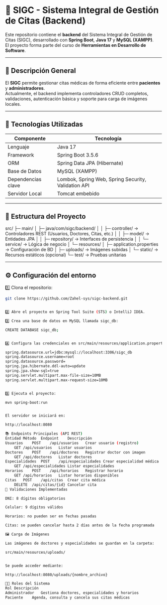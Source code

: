 # 🏥 SIGC - Sistema Integral de Gestión de Citas (Backend)

Este repositorio contiene el **backend** del Sistema Integral de Gestión de Citas (SIGC), desarrollado con **Spring Boot**, **Java 17** y **MySQL (XAMPP)**.  
El proyecto forma parte del curso de **Herramientas en Desarrollo de Software**.

---

## 🚀 Descripción General

El **SIGC** permite gestionar citas médicas de forma eficiente entre **pacientes** y **administradores**.  
Actualmente, el backend implementa controladores CRUD completos, validaciones, autenticación básica y soporte para carga de imágenes locales.

---

## 🧩 Tecnologías Utilizadas

| Componente | Tecnología |
|-------------|-------------|
| Lenguaje | Java 17 |
| Framework | Spring Boot 3.5.6 |
| ORM | Spring Data JPA (Hibernate) |
| Base de Datos | MySQL (XAMPP) |
| Dependencias clave | Lombok, Spring Web, Spring Security, Validation API |
| Servidor Local | Tomcat embebido |

---

## 🧱 Estructura del Proyecto

src/
├─ main/
│ ├─ java/com/sigc/backend/
│ │ ├─ controller/ → Controladores REST (Usuarios, Doctores, Citas, etc.)
│ │ ├─ model/ → Entidades JPA
│ │ ├─ repository/ → Interfaces de persistencia
│ │ └─ service/ → Lógica de negocio
│ └─ resources/
│ ├─ application.properties → Configuración de BD
│ ├─ uploads/ → Imágenes subidas
│ └─ static/ → Recursos estáticos (opcional)
└─ test/ → Pruebas unitarias


---

## ⚙️ Configuración del entorno

1️⃣ Clona el repositorio:
```bash
git clone https://github.com/Zahel-sys/sigc-backend.git


2️⃣ Abre el proyecto en Spring Tool Suite (STS) o IntelliJ IDEA.

3️⃣ Crea una base de datos en MySQL llamada sigc_db:

CREATE DATABASE sigc_db;


4️⃣ Configura las credenciales en src/main/resources/application.properties:

spring.datasource.url=jdbc:mysql://localhost:3306/sigc_db
spring.datasource.username=root
spring.datasource.password=
spring.jpa.hibernate.ddl-auto=update
spring.jpa.show-sql=true
spring.servlet.multipart.max-file-size=10MB
spring.servlet.multipart.max-request-size=10MB


5️⃣ Ejecuta el proyecto:

mvn spring-boot:run


El servidor se iniciará en:

http://localhost:8080

📚 Endpoints Principales (API REST)
Entidad	Método	Endpoint	Descripción
Usuarios	POST	/api/usuarios	Crear usuario (registro)
	GET	/api/usuarios	Listar usuarios
Doctores	POST	/api/doctores	Registrar doctor con imagen
	GET	/api/doctores	Listar doctores
Especialidades	POST	/api/especialidades	Crear especialidad médica
	GET	/api/especialidades	Listar especialidades
Horarios	POST	/api/horarios	Registrar horario
	GET	/api/horarios	Listar horarios disponibles
Citas	POST	/api/citas	Crear cita médica
	DELETE	/api/citas/{id}	Cancelar cita
🧠 Validaciones Implementadas

DNI: 8 dígitos obligatorios

Celular: 9 dígitos válidos

Horarios: no pueden ser en fechas pasadas

Citas: se pueden cancelar hasta 2 días antes de la fecha programada

🖼️ Carga de Imágenes

Las imágenes de doctores y especialidades se guardan en la carpeta:

src/main/resources/uploads/


Se puede acceder mediante:

http://localhost:8080/uploads/{nombre_archivo}

🧑‍💻 Roles del Sistema
Rol	Descripción
Administrador	Gestiona doctores, especialidades y horarios
Paciente	Agenda, consulta y cancela sus citas médicas